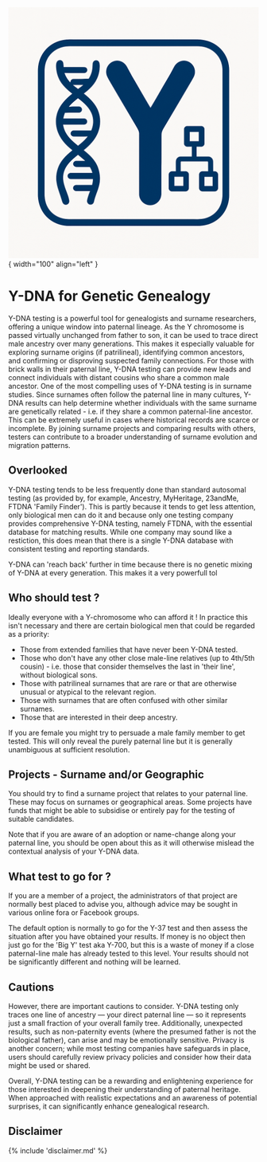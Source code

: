 

![Logo](img/ydna-me-logo.png){ width="100" align="left" }

# Y-DNA for Genetic Genealogy

Y-DNA testing is a powerful tool for genealogists and surname researchers, offering a unique window into paternal lineage. As the Y chromosome is passed virtually unchanged from father to son, it can be used to trace direct male ancestry over many generations. This makes it especially valuable for exploring surname origins (if patrilineal), identifying common ancestors, and confirming or disproving suspected family connections. For those with brick walls in their paternal line, Y-DNA testing can provide new leads and connect individuals with distant cousins who share a common male ancestor.
One of the most compelling uses of Y-DNA testing is in surname studies. Since surnames often follow the paternal line in many cultures, Y-DNA results can help determine whether individuals with the same surname are genetically related - i.e. if they share a common paternal-line ancestor. This can be extremely useful in cases where historical records are scarce or incomplete. By joining surname projects and comparing results with others, testers can contribute to a broader understanding of surname evolution and migration patterns.

## Overlooked

Y-DNA testing tends to be less frequently done than standard autosomal testing (as provided by, for example, Ancestry, MyHeritage, 23andMe, FTDNA 'Family Finder'). This is partly because it tends to get less attention, only biological men can do it and because only one testing company provides comprehensive Y-DNA testing, namely FTDNA, with the essential database for matching results. While one company may sound like a restiction, this does mean that there is a single Y-DNA database with consistent testing and reporting standards.

Y-DNA can 'reach back' further in time because there is no genetic mixing of Y-DNA at every generation. This makes it a very powerfull tol

 
## Who should test ?

Ideally everyone with a Y-chromosome who can afford it ! In practice this isn't necessary and there are certain biological men that could be regarded as a priority:

 * Those from extended families that have never been Y-DNA tested.
 * Those who don't have any other close male-line relatives (up to 4th/5th cousin) - i.e. those that consider themselves the last in 'their line', without biological sons.
 * Those with patrilineal surnames that are rare or that are otherwise unusual or atypical to the relevant region.
 * Those with surnames that are often confused with other similar surnames.
 * Those that are interested in their deep ancestry.

If you are female you might try to persuade a male family member to get tested. This will only reveal the purely paternal line but it is generally
unambiguous at sufficient resolution.

## Projects - Surname and/or Geographic

You should try to find a surname project that relates to your paternal line. These may focus on surnames or geographical areas. Some projects have funds that might be able to subsidise or entirely pay for the testing of suitable candidates.

Note that if you are aware of an adoption or name-change along your paternal line, you should be open about this as it will otherwise mislead the contextual analysis of your Y-DNA data.

## What test to go for ?

If you are a member of a project, the administrators of that project are normally best placed to advise you, although advice may be sought in various online fora or Facebook groups. 

The default option is normally to go for the Y-37 test and then assess the situation after you have obtained your results. If money is no object then just go for the 'Big Y' test aka Y-700, but this is
a waste of money if a close paternal-line male has already tested to this level. Your results should not be significantly different and nothing will be learned.

## Cautions

However, there are important cautions to consider. Y-DNA testing only traces one line of ancestry — your direct paternal line — so it represents just a small fraction of your overall family tree. Additionally, unexpected results, such as non-paternity events (where the presumed father is not the biological father), can arise and may be emotionally sensitive. Privacy is another concern; while most testing companies have safeguards in place, users should carefully review privacy policies and consider how their data might be used or shared.


Overall, Y-DNA testing can be a rewarding and enlightening experience for those interested in deepening their understanding of paternal heritage. When approached with realistic expectations and an awareness of potential surprises, it can significantly enhance genealogical research.


## Disclaimer
{% include 'disclaimer.md' %}


